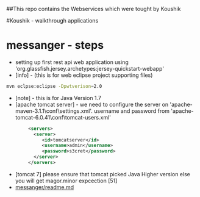 ##This repo contains the Webservices which were tought by Koushik

#Koushik - walkthrough applications

# messanger - steps
*  setting up first rest api web application using 'org.glassfish.jersey.archetypes:jersey-quickstart-webapp'
*  [info] - (this is for web eclipse project supporting files)
```sh
mvn eclpse:eclipse -Dpwtverison=2.0
```
*  [note] - this is for Java Version 1.7
*  [apache tomcat server] - we need to configure the server on 'apache-maven-3.1.1\conf\settings.xml'.  username and password from 'apache-tomcat-6.0.41\conf\tomcat-users.xml'
```xml
        <servers>
          <server>
             <id>tomcatserver</id>
             <username>admin</username>
             <password>s3cret</password>
          </server>
        </servers>
```
* [tomcat 7] please ensure that tomcat picked Java Higher version else you will get magor.minor expcection [51]
* [messanger/readme.md](messanger/readme.md)
